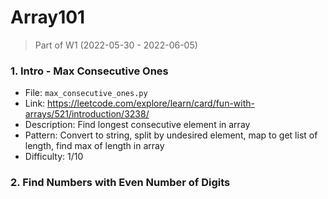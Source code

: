 # Array101
> Part of W1 (2022-05-30 - 2022-06-05)

### 1. Intro - Max Consecutive Ones 
- File: `max_consecutive_ones.py`
- Link: https://leetcode.com/explore/learn/card/fun-with-arrays/521/introduction/3238/
- Description: Find longest consecutive element in array
- Pattern: Convert to string, split by undesired element, map to get list of length, find max of length in array
- Difficulty: 1/10

### 2. Find Numbers with Even Number of Digits
